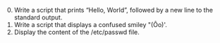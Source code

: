 0. Write a script that prints “Hello, World”, followed by a new line to the standard output.
1. Write a script that displays a confused smiley "(Ôo)'.
3. Display the content of the /etc/passwd file.



